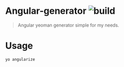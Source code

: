 # Angular-generator ![build](https://travis-ci.org/tkorakas/generator-angularize.svg?branch=master)

> Angular yeoman generator simple for my needs.

# Usage
 `yo angularize`
